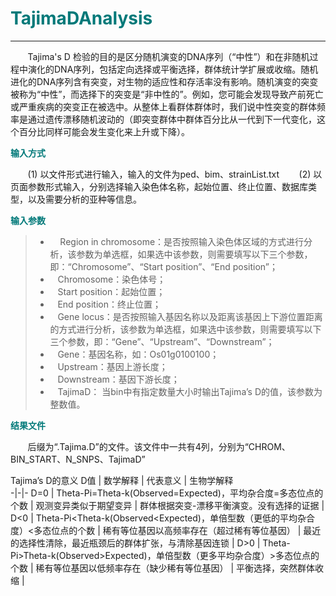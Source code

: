 # <font color="#007979">TajimaDAnalysis</font>

---

&#160; &#160; &#160; &#160;Tajima's D 检验的目的是区分随机演变的DNA序列（“中性”）和在非随机过程中演化的DNA序列，包括定向选择或平衡选择，群体统计学扩展或收缩。随机进化的DNA序列含有突变，对生物的适应性和存活率没有影响。随机演变的突变被称为“中性”，而选择下的突变是“非中性的”。例如，您可能会发现导致产前死亡或严重疾病的突变正在被选中。从整体上看群体群体时，我们说中性突变的群体频率是通过遗传漂移随机波动的（即突变群体中群体百分比从一代到下一代变化，这个百分比同样可能会发生变化来上升或下降）。

**<font color="#007979">输入方式</font>**

&#160; &#160; &#160; &#160;(1) 以文件形式进行输入，输入的文件为ped、bim、strainList.txt
&#160; &#160; &#160; &#160;(2) 以页面参数形式输入，分别选择输入染色体名称，起始位置、终止位置、数据库类型，以及需要分析的亚种等信息。 

**<font color="#007979">输入参数</font>**

> * &#160; &#160; Region in chromosome：是否按照输入染色体区域的方式进行分析，该参数为单选框，如果选中该参数，则需要填写以下三个参数，即：“Chromosome”、“Start position”、“End position”；
> * &#160; &#160;<label id='chromosome'>Chromosome：</label>染色体号；
> * &#160; &#160;<label id='start'>Start position：</label>起始位置；
> * &#160; &#160;<label id='end'>End position：</label>终止位置；
> * &#160; &#160;Gene locus：是否按照输入基因名称以及距离该基因上下游位置距离的方式进行分析，该参数为单选框，如果选中该参数，则需要填写以下三个参数，即：“Gene”、“Upstream”、“Downstream”；
> * &#160; &#160;<label id='gene'>Gene：</label>基因名称，如：Os01g0100100；
> * &#160; &#160;<label id='upstream'>Upstream：</label>基因上游长度；
> * &#160; &#160;<label id='downstream'>Downstream：</label>基因下游长度；
> * &#160; &#160;<label id='tajimaD'>TajimaD：</label> 当bin中有指定数量大小时输出Tajima’s D的值，该参数为整数值。

**<font color="#007979">结果文件</font>**

&#160; &#160; &#160; &#160;后缀为“.Tajima.D”的文件。该文件中一共有4列，分别为“CHROM、BIN_START、N_SNPS、TajimaD”


Tajima’s D的意义
D值 | 数学解释 |  代表意义 |  生物学解释  
-|-|-
D=0 | Theta-Pi=Theta-k(Observed=Expected)，平均杂合度=多态位点的个数 | 观测变异类似于期望变异 | 群体根据突变-漂移平衡演变。没有选择的证据 |
D<0 | Theta-Pi<Theta-k(Observed<Expected)，单倍型数（更低的平均杂合度）<多态位点的个数 | 稀有等位基因以高频率存在（超过稀有等位基因） | 最近的选择性清除，最近瓶颈后的群体扩张，与清除基因连锁 |
D>0 | Theta-Pi>Theta-k(Observed>Expected)，单倍型数（更多平均杂合度）>多态位点的个数 | 稀有等位基因以低频率存在（缺少稀有等位基因） | 平衡选择，突然群体收缩 |

